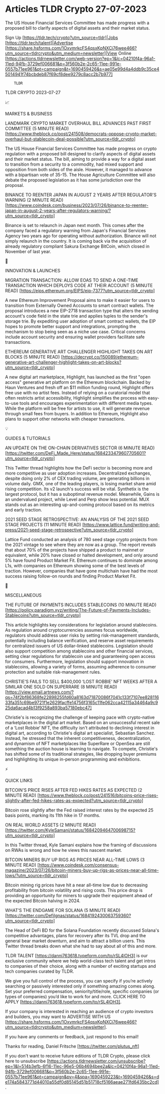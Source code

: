 # Articles TLDR Crypto 27-07-2023

The US House Financial Services Committee has made progress with a
proposed bill to clarify aspects of digital assets and their market
status.  

Sign Up [https://tldr.tech/crypto?utm_source=tldr]|Jobs
[https://tldr.tech/talent]|Advertise
[https://share.hsforms.com/1OxvmrkcFS4qsxKpNXCi76wee466?utm_source=tldrcrypto&utm_medium=newsletter]|View
Online
[https://actions.tldrnewsletter.com/web-version?ep=1&lc=04210f4a-96a1-11ed-94fb-3729ef006681&p=3f560b2e-2c65-11ee-991e-0557b71ee961&pt=campaign&t=1690459426&s=ae05e99d4a4ddb9c35ce45014941f74bcbdeb87f69cf8dee9279c8acc2b7b977]


		TLDR 

TLDR CRYPTO 2023-07-27

📈 

MARKETS & BUSINESS

LANDMARK CRYPTO MARKET OVERHAUL BILL ADVANCES PAST FIRST COMMITTEE (5
MINUTE READ)
[https://www.theblock.co/post/241508/democrats-oppose-crypto-market-overhaul-but-stablecoin-deal-possible?utm_source=tldr_crypto]

The US House Financial Services Committee has made progress on crypto
regulation with a proposed bill designed to clarify aspects of digital
assets and their market status. The bill, aiming to provide a way for
a digital asset to transition from a security to a commodity, had
mixed support and opposition from both sides of the aisle. However, it
managed to advance with a bipartisan vote of 35-15. The House
Agriculture Committee will also debate the proposed legislation as it
has some jurisdiction over the proposal. 

BINANCE TO REENTER JAPAN IN AUGUST 2 YEARS AFTER REGULATOR'S WARNING
(2 MINUTE READ)
[https://www.coindesk.com/business/2023/07/26/binance-to-reenter-japan-in-august-2-years-after-regulators-warning/?utm_source=tldr_crypto]

Binance is set to relaunch in Japan next month. This comes after the
company faced a regulatory warning from Japan's Financial Services
Agency two years ago for operating without authorization. Binance will
not simply relaunch in the country. It is coming back via the
acquisition of already regulatory compliant Sakura Exchange BitCoin,
which closed in November of last year. 

🚀 

INNOVATION & LAUNCHES

MIGRATION TRANSACTION: ALLOW EOAS TO SEND A ONE-TIME TRANSACTION WHICH
DEPLOYS CODE AT THEIR ACCOUNT (5 MINUTE READ)
[https://eips.ethereum.org/EIPS/eip-7377?utm_source=tldr_crypto]

A new Ethereum Improvement Proposal aims to make it easier for users
to transition from Externally Owned Accounts to smart contract
wallets. The proposal introduces a new EIP-2718 transaction type that
alters the sending account's code field in the state trie and applies
tuples to the sender's storage trie. By expediting user adoption of
smart contract wallets, the EIP hopes to promote better support and
integrations, prompting the mechanism to stop being seen as a niche
use case. Critical concerns include account security and ensuring
wallet providers facilitate safe transactions. 

ETHEREUM GENERATIVE ART CHALLENGER HIGHLIGHT TAKES ON ART BLOCKS (5
MINUTE READ)
[https://decrypt.co/150089/ethereum-generative-art-challenger-highlight-takes-on-art-blocks?utm_source=tldr_crypto]

A new digital art marketplace, Highlight, has launched as the first
"open access" generative art platform on the Ethereum blockchain.
Backed by Haun Ventures and fresh off an $11 million funding round,
Highlight offers free use with no artist fees. Instead of relying on a
curatorial model that often restricts artist accessibility, Highlight
simplifies the process with easy-to-use tools and encourages
experimentation with different media types. While the platform will be
free for artists to use, it will generate revenue through small fees
from buyers. In addition to Ethereum, Highlight also plans to support
other networks with cheaper transactions. 

💡 

GUIDES & TUTORIALS

AN UPDATE ON THE ON-CHAIN DERIVATIVES SECTOR (6 MINUTE READ)
[https://twitter.com/DeFi_Made_Here/status/1684233479607705601?utm_source=tldr_crypto]

This Twitter thread highlights how the DeFi sector is becoming more
and more competitive as user adoption increases. Decentralized
exchanges, despite doing only 2% of CEX trading volume, are generating
billions in volume daily. GMX, one of the leading players, is losing
market share amid rising competition. Its v2 launch's success will be
vital. Synthetix is the largest protocol, but it has a suboptimal
revenue model. Meanwhile, Gains is an undervalued project, while Level
and Perp show less potential. MUX stands out as an interesting
up-and-coming protocol based on its metrics and early traction. 

2021 SEED STAGE RETROSPECTIVE: AN ANALYSIS OF THE 2021 SEED STAGE
PROJECTS (11 MINUTE READ)
[https://www.lattice.fund/writing-and-press/2021-seed-stage-retrospective?utm_source=tldr_crypto]

Lattice Fund conducted an analysis of 780 seed stage crypto projects
from the 2021 vintage to see where they are now as a group. The report
reveals that about 70% of the projects have shipped a product to
mainnet or equivalent, while 20% have closed or halted development,
and only around 5% have found Product Market Fit. Ethereum continues
to dominate among L1s, with companies on Ethereum showing some of the
best levels of traction. However, companies that have gone multichain
have had the most success raising follow-on rounds and finding Product
Market Fit. 

🦄 

MISCELLANEOUS

THE FUTURE OF PAYMENTS INCLUDES STABLECOINS (10 MINUTE READ)
[https://policy.paradigm.xyz/writing/The-Future-of-Payments-Includes-Stablecoins?utm_source=tldr_crypto]

This article highlights key considerations for legislation around
stablecoins. As regulation around cryptocurrencies assumes focus
worldwide, regulators should address user risks by setting
risk-management standards, potentially including balance verification,
and reserve asset requirements for centralized issuers of US
dollar-linked stablecoins. Legislation should also support competition
among stablecoins and other financial services, setting clear
regulations for stablecoin use and guaranteeing open access for
consumers. Furthermore, legislation should support innovation in
stablecoins, allowing a variety of forms, assuming adherence to
consumer protection and suitable risk-management rules. 

CHRISTIE’S FAILS TO SELL $400,000 ‘LOST ROBBIE’ NFT WEEKS AFTER
A SIMILAR ONE SOLD ON SUPERRARE (8 MINUTE READ)
[https://view.email.artnews.com/?qs=74f2bf86368fe22898255fd60a8163d71870086f7041c133f7107ee82811633fa351c69be9721f1e2629facffe14756f3165c11fe062cca42115a34464a9c925da6acad4b13f9258a893ba57180ebc47]

Christie's is recognizing the challenge of keeping pace with
crypto-native marketplaces in the digital art market. Based on an
unsuccessful recent sale of a ‘Lost Robbie’ NFT, the difficulty
isn't attributed to declining interest in digital art, according to
Christie's digital art specialist, Sebastian Sanchez. Instead, he
stressed that the inherent competitiveness, decentralization, and
dynamism of NFT marketplaces like SuperRare or OpenSea are still
something the auction house is learning to navigate. To compete,
Christie's has shifted some of its traditional strategies, like
dropping buyer premiums and highlighting its unique in-person
programming and exhibitions. 

⚡ 

QUICK LINKS

BITCOIN'S PRICE RISES AFTER FED HIKES RATES AS EXPECTED (2 MINUTE
READ)
[https://www.theblock.co/post/241516/bitcoins-price-rises-slightly-after-fed-hikes-rates-as-expected?utm_source=tldr_crypto]

Bitcoin rose slightly after the Fed raised interest rates by the
expected 25 basis points, marking its 11th hike in 17 months. 

ON REAL WORLD ASSETS (2 MINUTE READ)
[https://twitter.com/KyleSamani/status/1684209464700698715?utm_source=tldr_crypto]

In this Twitter thread, Kyle Samani explains how the framing of
discussions on RWAs is wrong and how he views this nascent market. 

BITCOIN MINERS BUY UP RIGS AS PRICES NEAR ALL-TIME LOWS (3 MINUTE
READ)
[https://www.coindesk.com/consensus-magazine/2023/07/26/bitcoin-miners-buy-up-rigs-as-prices-near-all-time-lows/?utm_source=tldr_crypto]

Bitcoin mining rig prices have hit a near all-time low due to
decreasing profitability from bitcoin volatility and rising costs.
This price drop is providing an opportunity for miners to upgrade
their equipment ahead of the expected Bitcoin halving in 2024. 

WHAT’S THE ENDGAME FOR SOLANA (5 MINUTE READ)
[https://twitter.com/DefiIgnas/status/1684192430063759360?utm_source=tldr_crypto]

The Head of DeFi BD for the Solana Foundation recently discussed
Solana's competitive advantages, plans for recovery after its TVL drop
and the general bear market downturn, and aim to attract a billion
users. This Twitter thread breaks down what she had to say about all
of this and more. 

TLDR TALENT [https://danni763618.typeform.com/to/rSL4lOH3] is our
exclusive community where we help world-class tech talent and get
intros to companies of their choice, along with a number of exciting
startups and tech companies curated by TLDR.

We give you full control of the process, you can specify if you’re
actively searching or passively interested only if something amazing
comes along. Set your preferred compensation, seniority/title/role,
specific companies (or types of companies) you’d like to work for
and more. CLICK HERE TO APPLY
[https://danni763618.typeform.com/to/rSL4lOH3].

If your company is interested in reaching an audience of crypto
investors and builders, you may want to ADVERTISE WITH US
[https://share.hsforms.com/1OxvmrkcFS4qsxKpNXCi76wee466?utm_source=tldrcrypto&utm_medium=newsletter].


If you have any comments or feedback, just respond to this email! 

Thanks for reading, 
Daniel Fritsche [https://twitter.com/plutus_nft] 

If you don't want to receive future editions of TLDR Crypto,
please click here to unsubscribe
[https://actions.tldrnewsletter.com/unsubscribe?ep=1&l=514b3efb-6f16-11ec-96e5-06b4694bee2a&lc=04210f4a-96a1-11ed-94fb-3729ef006681&p=3f560b2e-2c65-11ee-991e-0557b71ee961&pt=campaign&pv=4&spa=1690459223&t=1690459426&s=de174a5843771d44010a55df0d85145d51b51718cf5166aeae271fd6435bc2cd].